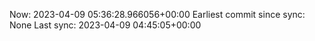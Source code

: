 Now: 2023-04-09 05:36:28.966056+00:00 Earliest commit since sync: None Last sync: 2023-04-09 04:45:05+00:00
